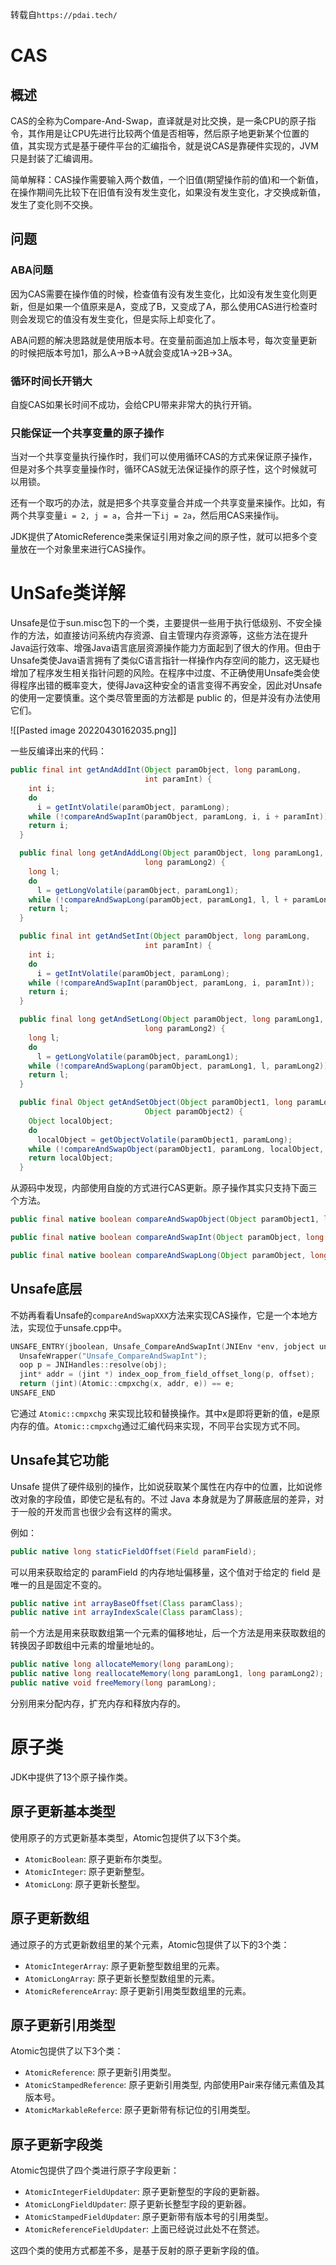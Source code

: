 转载自`https://pdai.tech/`
# CAS
## 概述
CAS的全称为Compare-And-Swap，直译就是对比交换，是一条CPU的原子指令，其作用是让CPU先进行比较两个值是否相等，然后原子地更新某个位置的值，其实现方式是基于硬件平台的汇编指令，就是说CAS是靠硬件实现的，JVM只是封装了汇编调用。

简单解释：CAS操作需要输入两个数值，一个旧值(期望操作前的值)和一个新值，在操作期间先比较下在旧值有没有发生变化，如果没有发生变化，才交换成新值，发生了变化则不交换。

## 问题
### ABA问题
因为CAS需要在操作值的时候，检查值有没有发生变化，比如没有发生变化则更新，但是如果一个值原来是A，变成了B，又变成了A，那么使用CAS进行检查时则会发现它的值没有发生变化，但是实际上却变化了。

ABA问题的解决思路就是使用版本号。在变量前面追加上版本号，每次变量更新的时候把版本号加1，那么A->B->A就会变成1A->2B->3A。

### 循环时间长开销大
自旋CAS如果长时间不成功，会给CPU带来非常大的执行开销。

### 只能保证一个共享变量的原子操作
当对一个共享变量执行操作时，我们可以使用循环CAS的方式来保证原子操作，但是对多个共享变量操作时，循环CAS就无法保证操作的原子性，这个时候就可以用锁。

还有一个取巧的办法，就是把多个共享变量合并成一个共享变量来操作。比如，有两个共享变量`i = 2, j = a`，合并一下`ij = 2a`，然后用CAS来操作ij。

JDK提供了AtomicReference类来保证引用对象之间的原子性，就可以把多个变量放在一个对象里来进行CAS操作。

# UnSafe类详解
Unsafe是位于sun.misc包下的一个类，主要提供一些用于执行低级别、不安全操作的方法，如直接访问系统内存资源、自主管理内存资源等，这些方法在提升Java运行效率、增强Java语言底层资源操作能力方面起到了很大的作用。但由于Unsafe类使Java语言拥有了类似C语言指针一样操作内存空间的能力，这无疑也增加了程序发生相关指针问题的风险。在程序中过度、不正确使用Unsafe类会使得程序出错的概率变大，使得Java这种安全的语言变得不再安全，因此对Unsafe的使用一定要慎重。这个类尽管里面的方法都是 public 的，但是并没有办法使用它们。

![[Pasted image 20220430162035.png]]

一些反编译出来的代码：
```java
public final int getAndAddInt(Object paramObject, long paramLong, 
							  int paramInt) {
    int i;
    do
      i = getIntVolatile(paramObject, paramLong);
    while (!compareAndSwapInt(paramObject, paramLong, i, i + paramInt));
    return i;
  }

  public final long getAndAddLong(Object paramObject, long paramLong1, 
							  long paramLong2) {
    long l;
    do
      l = getLongVolatile(paramObject, paramLong1);
    while (!compareAndSwapLong(paramObject, paramLong1, l, l + paramLong2));
    return l;
  }

  public final int getAndSetInt(Object paramObject, long paramLong, 
							  int paramInt) {
    int i;
    do
      i = getIntVolatile(paramObject, paramLong);
    while (!compareAndSwapInt(paramObject, paramLong, i, paramInt));
    return i;
  }

  public final long getAndSetLong(Object paramObject, long paramLong1, 
							  long paramLong2) {
    long l;
    do
      l = getLongVolatile(paramObject, paramLong1);
    while (!compareAndSwapLong(paramObject, paramLong1, l, paramLong2));
    return l;
  }

  public final Object getAndSetObject(Object paramObject1, long paramLong,
							  Object paramObject2) {
    Object localObject;
    do
      localObject = getObjectVolatile(paramObject1, paramLong);
    while (!compareAndSwapObject(paramObject1, paramLong, localObject, paramObject2));
    return localObject;
  }
```
从源码中发现，内部使用自旋的方式进行CAS更新。原子操作其实只支持下面三个方法。

```java
public final native boolean compareAndSwapObject(Object paramObject1, long paramLong, Object paramObject2, Object paramObject3);

public final native boolean compareAndSwapInt(Object paramObject, long paramLong, int paramInt1, int paramInt2);

public final native boolean compareAndSwapLong(Object paramObject, long paramLong1, long paramLong2, long paramLong3);
```
## Unsafe底层
不妨再看看Unsafe的`compareAndSwapXXX`方法来实现CAS操作，它是一个本地方法，实现位于unsafe.cpp中。
```cpp
UNSAFE_ENTRY(jboolean, Unsafe_CompareAndSwapInt(JNIEnv *env, jobject unsafe, jobject obj, jlong offset, jint e, jint x))
  UnsafeWrapper("Unsafe_CompareAndSwapInt");
  oop p = JNIHandles::resolve(obj);
  jint* addr = (jint *) index_oop_from_field_offset_long(p, offset);
  return (jint)(Atomic::cmpxchg(x, addr, e)) == e;
UNSAFE_END
```
它通过 `Atomic::cmpxchg` 来实现比较和替换操作。其中x是即将更新的值，e是原内存的值。`Atomic::cmpxchg`通过汇编代码来实现，不同平台实现方式不同。

## Unsafe其它功能
Unsafe 提供了硬件级别的操作，比如说获取某个属性在内存中的位置，比如说修改对象的字段值，即使它是私有的。不过 Java 本身就是为了屏蔽底层的差异，对于一般的开发而言也很少会有这样的需求。

例如：
```java
public native long staticFieldOffset(Field paramField);
```

可以用来获取给定的 paramField 的内存地址偏移量，这个值对于给定的 field 是唯一的且是固定不变的。
```java
public native int arrayBaseOffset(Class paramClass);
public native int arrayIndexScale(Class paramClass);
```

前一个方法是用来获取数组第一个元素的偏移地址，后一个方法是用来获取数组的转换因子即数组中元素的增量地址的。

```java
public native long allocateMemory(long paramLong);
public native long reallocateMemory(long paramLong1, long paramLong2);
public native void freeMemory(long paramLong);
```
分别用来分配内存，扩充内存和释放内存的。

# 原子类
JDK中提供了13个原子操作类。

## 原子更新基本类型

使用原子的方式更新基本类型，Atomic包提供了以下3个类。
-   `AtomicBoolean`: 原子更新布尔类型。
-   `AtomicInteger`: 原子更新整型。
-   `AtomicLong`: 原子更新长整型。

## 原子更新数组

通过原子的方式更新数组里的某个元素，Atomic包提供了以下的3个类：
-   `AtomicIntegerArray`: 原子更新整型数组里的元素。
-   `AtomicLongArray`: 原子更新长整型数组里的元素。
-   `AtomicReferenceArray`: 原子更新引用类型数组里的元素。

## 原子更新引用类型
Atomic包提供了以下3个类：
-   `AtomicReference`: 原子更新引用类型。
-   `AtomicStampedReference`: 原子更新引用类型, 内部使用Pair来存储元素值及其版本号。
-   `AtomicMarkableReferce`: 原子更新带有标记位的引用类型。

## 原子更新字段类

Atomic包提供了四个类进行原子字段更新：
-   `AtomicIntegerFieldUpdater`: 原子更新整型的字段的更新器。
-   `AtomicLongFieldUpdater`: 原子更新长整型字段的更新器。
-   `AtomicStampedFieldUpdater`: 原子更新带有版本号的引用类型。
-   `AtomicReferenceFieldUpdater`: 上面已经说过此处不在赘述。

这四个类的使用方式都差不多，是基于反射的原子更新字段的值。